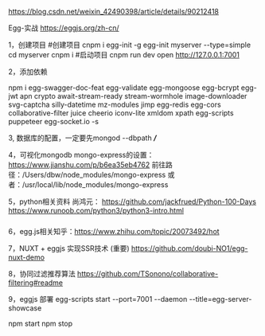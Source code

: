 https://blog.csdn.net/weixin_42490398/article/details/90212418

Egg-实战
https://eggjs.org/zh-cn/

1，创建项目
#创建项目
cnpm i egg-init -g
egg-init myserver --type=simple
cd myserver
cnpm i
#启动项目
cnpm run dev
open http://127.0.0.1:7001

2，添加依赖

npm i egg-swagger-doc-feat egg-validate egg-mongoose egg-bcrypt egg-jwt apn crypto await-stream-ready stream-wormhole image-downloader svg-captcha silly-datetime mz-modules jimp egg-redis egg-cors collaborative-filter juice cheerio iconv-lite xmldom xpath egg-scripts puppeteer egg-socket.io -s

3, 数据库的配置，一定要先mongod --dbpath ***/***

4，可视化mongodb
mongo-express的设置：https://www.jianshu.com/p/b6ea35eb4762
前往路径：/Users/dbw/node_modules/mongo-express
或者：/usr/local/lib/node_modules/mongo-express


5，python相关资料
尚鸿元：
https://github.com/jackfrued/Python-100-Days
https://www.runoob.com/python3/python3-intro.html

#####
6，egg.js相关知乎：https://www.zhihu.com/topic/20073492/hot

7，NUXT + eggjs 实现SSR技术 (重要)
https://github.com/doubi-NO1/egg-nuxt-demo

8，协同过滤推荐算法 https://github.com/TSonono/collaborative-filtering#readme

9，eggjs 部署
egg-scripts start --port=7001 --daemon --title=egg-server-showcase

npm start
npm stop



